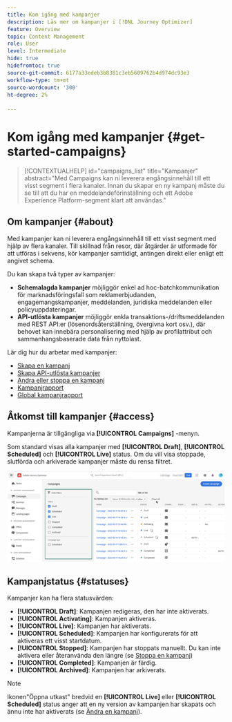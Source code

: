 ```yaml
---
title: Kom igång med kampanjer
description: Läs mer om kampanjer i [!DNL Journey Optimizer]
feature: Overview
topic: Content Management
role: User
level: Intermediate
hide: true
hidefromtoc: true
source-git-commit: 6177a33edeb3b8381c3eb5609762b4d974dc93e3
workflow-type: tm+mt
source-wordcount: '300'
ht-degree: 2%

---
```



# Kom igång med kampanjer {#get-started-campaigns}

>[!CONTEXTUALHELP]
>id="campaigns_list"
>title="Kampanjer"
>abstract="Med Campaigns kan ni leverera engångsinnehåll till ett visst segment i flera kanaler. Innan du skapar en ny kampanj måste du se till att du har en meddelandeförinställning och ett Adobe Experience Platform-segment klart att användas."

## Om kampanjer {#about}

Med kampanjer kan ni leverera engångsinnehåll till ett visst segment med hjälp av flera kanaler. Till skillnad från resor, där åtgärder är utformade för att utföras i sekvens, kör kampanjer samtidigt, antingen direkt eller enligt ett angivet schema.

Du kan skapa två typer av kampanjer:

* **Schemalagda kampanjer** möjliggör enkel ad hoc-batchkommunikation för marknadsföringsfall som reklamerbjudanden, engagemangskampanjer, meddelanden, juridiska meddelanden eller policyuppdateringar.
* **API-utlösta kampanjer** möjliggör enkla transaktions-/driftsmeddelanden med REST API:er (lösenordsåterställning, övergivna kort osv.), där behovet kan innebära personalisering med hjälp av profilattribut och sammanhangsbaserade data från nyttolast.

Lär dig hur du arbetar med kampanjer:
* [Skapa en kampanj](create-campaign.md)
* [Skapa API-utlösta kampanjer](api-triggered-campaigns.md)
* [Ändra eller stoppa en kampanj](modify-stop-campaign.md)
* [Kampanjrapport](campaign-live-report.md)
* [Global kampanjrapport](campaign-global-report.md)

## Åtkomst till kampanjer {#access}

Kampanjerna är tillgängliga via **[!UICONTROL Campaigns]** -menyn.

Som standard visas alla kampanjer med **[!UICONTROL Draft]**, **[!UICONTROL Scheduled]** och **[!UICONTROL Live]** status. Om du vill visa stoppade, slutförda och arkiverade kampanjer måste du rensa filtret.

![](assets/create-campaign-list.png)

## Kampanjstatus {#statuses}

Kampanjer kan ha flera statusvärden:

* **[!UICONTROL Draft]**: Kampanjen redigeras, den har inte aktiverats.
* **[!UICONTROL Activating]**: Kampanjen aktiveras.
* **[!UICONTROL Live]**: Kampanjen har aktiverats.
* **[!UICONTROL Scheduled]**: Kampanjen har konfigurerats för att aktiveras ett visst startdatum.
* **[!UICONTROL Stopped]**: Kampanjen har stoppats manuellt. Du kan inte aktivera eller återanvända den längre (se [Stoppa en kampanj](modify-stop-campaign.md#stop))
* **[!UICONTROL Completed]**: Kampanjen är färdig.
* **[!UICONTROL Archived]**: Kampanjen har arkiverats.

>[!NOTE]
>
>Ikonen&quot;Öppna utkast&quot; bredvid en **[!UICONTROL Live]** eller **[!UICONTROL Scheduled]** status anger att en ny version av kampanjen har skapats och ännu inte har aktiverats (se [Ändra en kampanj](modify-stop-campaign.md#modify)).
